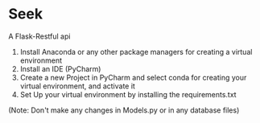 # Seek

A Flask-Restful api

1) Install Anaconda or any other package managers for creating a virtual environment
2) Install an IDE (PyCharm)
3) Create a new Project in PyCharm and select conda for creating your virtual environment, and activate it
4) Set Up your virtual environment by installing the requirements.txt

(Note: Don't make any changes in Models.py or in any database files)
